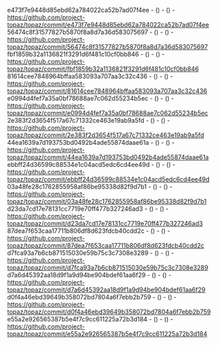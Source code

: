 e473f7e9448d85ebd62a784022ca52b7ad07f4ee -  () -  () - https://github.com/project-topaz/topaz/commit/e473f7e9448d85ebd62a784022ca52b7ad07f4ee
56474c8f31577827b5870f8a8d7a36d583075697 -  () -  () - https://github.com/project-topaz/topaz/commit/56474c8f31577827b5870f8a8d7a36d583075697
fbf1859b32a1136821f3291d6f481c10cf0bb846 -  () -  () - https://github.com/project-topaz/topaz/commit/fbf1859b32a1136821f3291d6f481c10cf0bb846
81614cee7848964bffaa583093a707aa3c32c436 -  () -  () - https://github.com/project-topaz/topaz/commit/81614cee7848964bffaa583093a707aa3c32c436
e0994d4fef7a35a0bf78688ae7c062d55234b5ec -  () -  () - https://github.com/project-topaz/topaz/commit/e0994d4fef7a35a0bf78688ae7c062d55234b5ec
2e383f2d3654f517a67c71332ce463e19ab9a5fd -  () -  () - https://github.com/project-topaz/topaz/commit/2e383f2d3654f517a67c71332ce463e19ab9a5fd
44ea1639a7d193753bd0492b4ade55874daae61a -  () -  () - https://github.com/project-topaz/topaz/commit/44ea1639a7d193753bd0492b4ade55874daae61a
ebbff24d36599c88534e1c04acd5edc6cd4ee49d -  () -  () - https://github.com/project-topaz/topaz/commit/ebbff24d36599c88534e1c04acd5edc6cd4ee49d
03a48fe28c1762855958af86be95338d82f9d7b1 -  () -  () - https://github.com/project-topaz/topaz/commit/03a48fe28c1762855958af86be95338d82f9d7b1
d23da7cd17e78131cc7719e70ff477b327246ad3 -  () -  () - https://github.com/project-topaz/topaz/commit/d23da7cd17e78131cc7719e70ff477b327246ad3
87dea7f653caa17711b806df8d623fdcb40cdd2c -  () -  () - https://github.com/project-topaz/topaz/commit/87dea7f653caa17711b806df8d623fdcb40cdd2c
d7fca93a7b6cb871515030e59b75c3c7308e3289 -  () -  () - https://github.com/project-topaz/topaz/commit/d7fca93a7b6cb871515030e59b75c3c7308e3289
d7a6d45392aa18d9f1a9d94be904bdef61aa6f29 -  () -  () - https://github.com/project-topaz/topaz/commit/d7a6d45392aa18d9f1a9d94be904bdef61aa6f29
d0f4a46ebd39649b358072bd7804a6f7ebb2b759 -  () -  () - https://github.com/project-topaz/topaz/commit/d0f4a46ebd39649b358072bd7804a6f7ebb2b759
e55a2e926565387b5e4f7c9cc611225a72b3d184 -  () -  () - https://github.com/project-topaz/topaz/commit/e55a2e926565387b5e4f7c9cc611225a72b3d184
